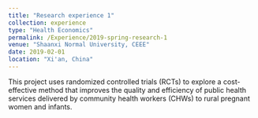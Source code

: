 ```yaml
---
title: "Research experience 1"
collection: experience
type: "Health Economics"
permalink: /Experience/2019-spring-research-1
venue: "Shaanxi Normal University, CEEE"
date: 2019-02-01
location: "Xi'an, China"
---
```


This project uses randomized controlled trials (RCTs) to explore a cost-effective method that 
improves the quality and efficiency of public health services delivered by community health workers (CHWs) 
to rural pregnant women and infants.
